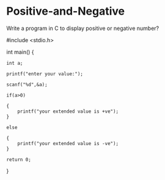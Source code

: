 # Positive-and-Negative
Write a program in C to display positive or negative number?

#include <stdio.h>

int main() {

    int a;
    
    printf("enter your value:");
    
    scanf("%d",&a);
    
    if(a>0)
    
    {
        printf("your extended value is +ve");
    }
    
    else
    
    {
        printf("your extended value is -ve");
    }

    return 0;
}
